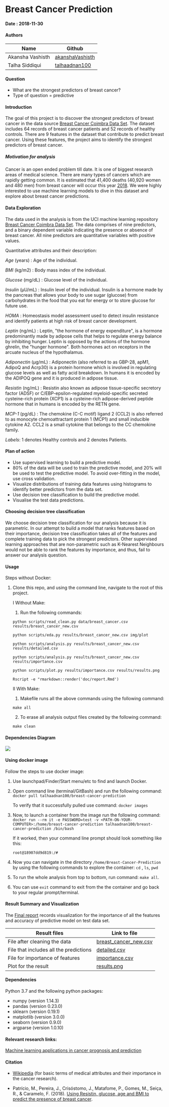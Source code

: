 # Breast Cancer Prediction

#### Date : 2018-11-30

#### Authors

| Name | Github |
| ---- | -------|
| Akansha Vashisth |[akanshaVashisth](https://github.com/akanshaVashisth)|
| Talha Siddiqui| [talhaadnan100](https://github.com/talhaadnan100)|


#### Question

- What are the strongest predictors of breast cancer?
- Type of question = predictive 

#### Introduction 

The goal of this project is to discover the strongest predictors of breast cancer in the data source [Breast Cancer Coimbra Data Set](https://archive.ics.uci.edu/ml/datasets/Breast+Cancer+Coimbra). The dataset includes 64 records of breast cancer patients and 52 records of healthy controls. There are 9 features in the dataset that contribute to predict breast cancer. Using these features, the project aims to identify the strongest predictors of breast cancer.

##### Motivation for analysis

Cancer is an open ended problem till date. It is one of biggest research areas of medical science. There are many types of  cancers which are rapidly getting common. It is estimated that 41,400 deaths (40,920 women and 480 men) from breast cancer will occur this year [2018](https://www.cancer.net/cancer-types/breast-cancer/statistics/2015). We were highly interested to use machine learning models to dive in this dataset and explore about breast cancer predictions.

#### Data Exploration
  
The data used in the analysis is from the UCI machine learning repository [Breast Cancer Coimbra Data Set](https://archive.ics.uci.edu/ml/datasets/Breast+Cancer+Coimbra). The data comprises of nine predictors, and a binary dependent variable indicating the presence or absence of breast cancer. All nine predictors are quantitative variables with positive values.
  
Quantitative attributes and their description: 
  
*Age* (years) : Age of the individual.
  
*BMI* (kg/m2) : Body mass index of the individual.
  
*Glucose* (mg/dL) : Glucose level of the individual. 
  
*Insulin* (µU/mL) : Insulin level of the individual. Insulin is a hormone made by the pancreas that allows your body to use sugar (glucose) from carbohydrates in the food that you eat for energy or to store glucose for future use.
  
*HOMA* : Homeostasis model assessment used to detect insulin resistance and identify patients at high risk of breast cancer development.
  
*Leptin* (ng/mL) : Leptin, "the hormone of energy expenditure", is a hormone predominantly made by adipose cells that helps to regulate energy balance by inhibiting hunger. Leptin is opposed by the actions of the hormone ghrelin, the "hunger hormone". Both hormones act on receptors in the arcuate nucleus of the hypothalamus. 
  
*Adiponectin* (µg/mL) : Adiponectin (also referred to as GBP-28, apM1, AdipoQ and Acrp30) is a protein hormone which is involved in regulating glucose levels as well as fatty acid breakdown. In humans it is encoded by the ADIPOQ gene and it is produced in adipose tissue.
  
*Resistin* (ng/mL) : Resistin also known as adipose tissue-specific secretory factor (ADSF) or C/EBP-epsilon-regulated myeloid-specific secreted cysteine-rich protein (XCP1) is a cysteine-rich adipose-derived peptide hormone that in humans is encoded by the RETN gene.
  
*MCP-1* (pg/dL) : The chemokine (C-C motif) ligand 2 (CCL2) is also referred to as monocyte chemoattractant protein 1 (MCP1) and small inducible cytokine A2. CCL2 is a small cytokine that belongs to the CC chemokine family. 
  
*Labels*: 1 denotes Healthy controls and 2 denotes Patients.


#### Plan of action

- Use supervised learning to build a predictive model.
- 80% of the data will be used to train the predictive model, and 20% will be used to test the predictive model. To avoid over-fitting in the model, use cross validation.
- Visualize distributions of training data features using histograms to identify better predictors from the data set.
- Use decision tree classification to build the predictive model.
- Visualise the test data predictions.

#### Choosing decision tree classification

We choose decision tree classification for our analysis because it is parametric. In our attempt to build a model that ranks features based on their importance, decision tree classification takes all of the features and complete training data to pick the strongest predictors. Other supervised learning approaches that are non-parametric such as K-Nearest Neighbours would not be able to rank the features by importance, and thus, fail to answer our analysis question.

#### Usage

Steps without Docker:

1. Clone this repo, and using the command line, navigate to the root of this project.

    I Without Make:
    
      1. Run the following commands:

      ```python scripts/read_clean.py data/breast_cancer.csv results/breast_cancer_new.csv```

      ```python scripts/eda.py results/breast_cancer_new.csv img/plot```

      ```python scripts/analysis.py results/breast_cancer_new.csv results/detailed.csv```

      ```python scripts/analysis.py results/breast_cancer_new.csv results/importance.csv```

      ```python scripts/plot.py results/importance.csv results/results.png```

      ```Rscript -e "rmarkdown::render('doc/report.Rmd')```

    II With Make:
    
      1. Makefile runs all the above commands using the following command:
        
      ```make all```
        
      2. To erase all analysis output files created by the following command:
        
      ```make clean```

#### Dependencies Diagram

![](https://github.com/UBC-MDS/Breast-Cancer-Prediction/blob/master/Makefile.png)


#### Using docker image

Follow the steps to use docker image:

1. Use launchpad/Finder/Start menu/etc to find and launch Docker.

2. Open command line (terminal/GitBash) and run the following command:
```docker pull talhaadnan100/breast-cancer-prediction```

    To verify that it successfully pulled use command: ```docker images```

3. Now, to launch a container from the image run the following command:
```docker run --rm it -e PASSWORD=test -v <PATH-ON-YOUR-COMPUTER>:/home/breast-cancer-prediction talhaadnan100/breast-cancer-prediction /bin/bash```

    If it worked, then your command line prompt should look something like this:

    ```root@18907dd9d819:/#```

4. Now you can navigate in the directory ``/home/Breast-Cancer-Prediction`` by using the following commands to explore the container:
 ```cd``` , ```ls```, ```pwd```

5. To run the whole analysis from top to bottom, run command: ```make all```.

6. You can use ``exit`` command to exit from the the container and go back to your regular prompt/terminal.

#### Result Summary and Visualization

The [Final report](https://github.com/UBC-MDS/Breast-Cancer-Prediction/blob/master/doc/report.md) records visualization for the importance of all the features and accuracy of predictive model on test data set.

| Result files| Link to file|
| ---- | -------|
| File after cleaning the data| [breast_cancer_new.csv](https://github.com/UBC-MDS/Breast-Cancer-Prediction/blob/master/results/breast_cancer_new.csv)|
| File that includes all the predictions| [detailed.csv](https://github.com/UBC-MDS/Breast-Cancer-Prediction/blob/master/results/detailed.csv)|
| File for importance of features| [importance.csv](https://github.com/UBC-MDS/Breast-Cancer-Prediction/blob/master/results/importance.csv)|
| Plot for the result | [results.png](https://github.com/UBC-MDS/Breast-Cancer-Prediction/blob/master/results/results.png) |

#### Dependencies

Python 3.7 and the following python packages:
- numpy (version 1.14.3)
- pandas (version 0.23.0)
- sklearn (version 0.19.1)
- matplotlib (version 3.0.0)
- seaborn (version 0.9.0)
- argparse (version 1.0.10)

#### Relevant research links:

[Machine learning applications in cancer prognosis and prediction](https://www.sciencedirect.com/science/article/pii/S2001037014000464)

#### Citation 

- [Wikipedia](https://en.wikipedia.org/wiki/Insulin) (for basic terms of medical attributes and their importance in the cancer research).

- Patrício, M., Pereira, J., Crisóstomo, J., Matafome, P., Gomes, M., Seiça, R., & Caramelo, F. (2018). [Using Resistin, glucose, age and BMI to predict the presence of breast cancer](https://bmccancer.biomedcentral.com/articles/10.1186/s12885-017-3877-1).